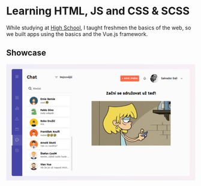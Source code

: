 # Learning HTML, JS and CSS & SCSS
While studying at [High School](https://kyberna.cz), I taught freshmen the basics of the web, so we built apps using the basics and the Vue.js framework.

## Showcase
![](https://raw.githubusercontent.com/kaldaf/learn-html/main/chat-room/git-screens/chatroom-screen1.PNG)
